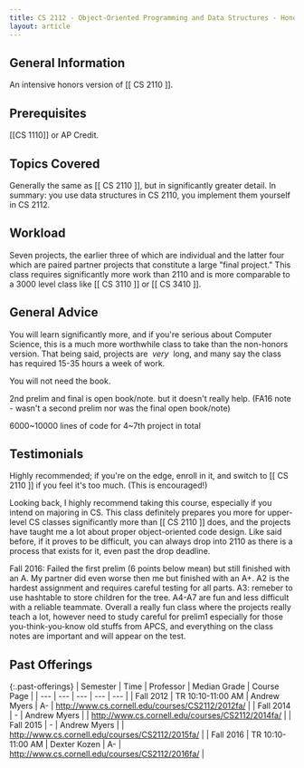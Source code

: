 ```yaml
---
title: CS 2112 - Object-Oriented Programming and Data Structures - Honors
layout: article
---
```


## General Information

An intensive honors version of [[ CS 2110 ]].

## Prerequisites

[[CS 1110]] or AP Credit.

## Topics Covered

Generally the same as [[ CS 2110 ]], but in significantly greater detail. In summary: you use data structures in CS 2110, you implement them yourself in CS 2112.

## Workload

Seven projects, the earlier three of which are individual and the latter four which are paired partner projects that constitute a large "final project." This class requires significantly more work than 2110 and is more comparable to a 3000 level class like [[ CS 3110 ]] or [[ CS 3410 ]].

## General Advice

You will learn significantly more, and if you're serious about Computer Science, this is a much more worthwhile class to take than the non-honors version. That being said, projects are  _very_  long, and many say the class has required 15-35 hours a week of work.

You will not need the book.

2nd prelim and final is open book/note. but it doesn't really help. (FA16 note - wasn't a second prelim nor was the final open book/note)

6000~10000 lines of code for 4~7th project in total

## Testimonials

Highly recommended; if you're on the edge, enroll in it, and switch to [[ CS 2110 ]] if you feel it's too much. (This is encouraged!)

Looking back, I highly recommend taking this course, especially if you intend on majoring in CS. This class definitely prepares you more for upper-level CS classes significantly more than [[ CS 2110 ]] does, and the projects have taught me a lot about proper object-oriented code design. Like said before, if it proves to be difficult, you can always drop into 2110 as there is a process that exists for it, even past the drop deadline.

Fall 2016: Failed the first prelim (6 points below mean) but still finished with an A. My partner did even worse then me but finished with an A+. A2 is the hardest assignment and requires careful testing for all parts. A3: remeber to use hashtable to store children for the tree. A4-A7 are fun and less difficult with a reliable teammate. Overall a really fun class where the projects really teach a lot, however need to study careful for prelim1 especially for those you-think-you-know old stuffs from APCS, and everything on the class notes are important and will appear on the test. 

## Past Offerings

{:.past-offerings}
| Semester | Time | Professor | Median Grade | Course Page |
| --- | --- | --- | --- | --- |
| Fall 2012 | TR 10:10-11:00 AM | Andrew Myers | A- | <http://www.cs.cornell.edu/courses/CS2112/2012fa/> |
| Fall 2014 | - | Andrew Myers |  | <http://www.cs.cornell.edu/courses/CS2112/2014fa/> |
| Fall 2015 | - | Andrew Myers |  | <http://www.cs.cornell.edu/courses/CS2112/2015fa/> |
| Fall 2016 | TR 10:10-11:00 AM | Dexter Kozen | A- | <http://www.cs.cornell.edu/courses/CS2112/2016fa/> |
